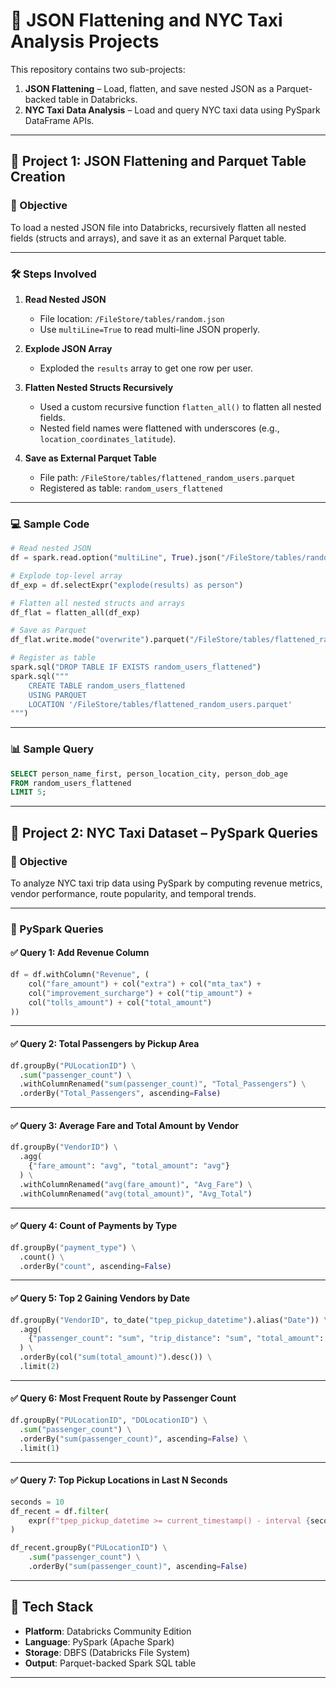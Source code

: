 # 🔄 JSON Flattening and NYC Taxi Analysis Projects

This repository contains two sub-projects:

1. **JSON Flattening** – Load, flatten, and save nested JSON as a Parquet-backed table in Databricks.
2. **NYC Taxi Data Analysis** – Load and query NYC taxi data using PySpark DataFrame APIs.

---

## 📁 Project 1: JSON Flattening and Parquet Table Creation

### 📌 Objective

To load a nested JSON file into Databricks, recursively flatten all nested fields (structs and arrays), and save it as an external Parquet table.

---

### 🛠️ Steps Involved

1. **Read Nested JSON**
   - File location: `/FileStore/tables/random.json`
   - Use `multiLine=True` to read multi-line JSON properly.

2. **Explode JSON Array**
   - Exploded the `results` array to get one row per user.

3. **Flatten Nested Structs Recursively**
   - Used a custom recursive function `flatten_all()` to flatten all nested fields.
   - Nested field names were flattened with underscores (e.g., `location_coordinates_latitude`).

4. **Save as External Parquet Table**
   - File path: `/FileStore/tables/flattened_random_users.parquet`
   - Registered as table: `random_users_flattened`

---

### 💻 Sample Code

```python
# Read nested JSON
df = spark.read.option("multiLine", True).json("/FileStore/tables/random.json")

# Explode top-level array
df_exp = df.selectExpr("explode(results) as person")

# Flatten all nested structs and arrays
df_flat = flatten_all(df_exp)

# Save as Parquet
df_flat.write.mode("overwrite").parquet("/FileStore/tables/flattened_random_users.parquet")

# Register as table
spark.sql("DROP TABLE IF EXISTS random_users_flattened")
spark.sql("""
    CREATE TABLE random_users_flattened
    USING PARQUET
    LOCATION '/FileStore/tables/flattened_random_users.parquet'
""")
```

---

### 📊 Sample Query

```sql
SELECT person_name_first, person_location_city, person_dob_age
FROM random_users_flattened
LIMIT 5;
```

---

## 📁 Project 2: NYC Taxi Dataset – PySpark Queries

### 📌 Objective

To analyze NYC taxi trip data using PySpark by computing revenue metrics, vendor performance, route popularity, and temporal trends.

---

### 🧠 PySpark Queries

#### ✅ Query 1: Add Revenue Column

```python
df = df.withColumn("Revenue", (
    col("fare_amount") + col("extra") + col("mta_tax") +
    col("improvement_surcharge") + col("tip_amount") +
    col("tolls_amount") + col("total_amount")
))
```

---

#### ✅ Query 2: Total Passengers by Pickup Area

```python
df.groupBy("PULocationID") \
  .sum("passenger_count") \
  .withColumnRenamed("sum(passenger_count)", "Total_Passengers") \
  .orderBy("Total_Passengers", ascending=False)
```

---

#### ✅ Query 3: Average Fare and Total Amount by Vendor

```python
df.groupBy("VendorID") \
  .agg(
    {"fare_amount": "avg", "total_amount": "avg"}
  ) \
  .withColumnRenamed("avg(fare_amount)", "Avg_Fare") \
  .withColumnRenamed("avg(total_amount)", "Avg_Total")
```

---

#### ✅ Query 4: Count of Payments by Type

```python
df.groupBy("payment_type") \
  .count() \
  .orderBy("count", ascending=False)
```

---

#### ✅ Query 5: Top 2 Gaining Vendors by Date

```python
df.groupBy("VendorID", to_date("tpep_pickup_datetime").alias("Date")) \
  .agg(
    {"passenger_count": "sum", "trip_distance": "sum", "total_amount": "sum"}
  ) \
  .orderBy(col("sum(total_amount)").desc()) \
  .limit(2)
```

---

#### ✅ Query 6: Most Frequent Route by Passenger Count

```python
df.groupBy("PULocationID", "DOLocationID") \
  .sum("passenger_count") \
  .orderBy("sum(passenger_count)", ascending=False) \
  .limit(1)
```

---

#### ✅ Query 7: Top Pickup Locations in Last N Seconds

```python
seconds = 10
df_recent = df.filter(
    expr(f"tpep_pickup_datetime >= current_timestamp() - interval {seconds} seconds")
)

df_recent.groupBy("PULocationID") \
    .sum("passenger_count") \
    .orderBy("sum(passenger_count)", ascending=False)
```

---

## 🧰 Tech Stack

- **Platform**: Databricks Community Edition
- **Language**: PySpark (Apache Spark)
- **Storage**: DBFS (Databricks File System)
- **Output**: Parquet-backed Spark SQL table

---

